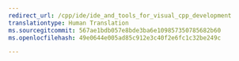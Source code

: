 ```yaml
---
redirect_url: /cpp/ide/ide_and_tools_for_visual_cpp_development
translationtype: Human Translation
ms.sourcegitcommit: 567ae1bdb057e8bde3ba6e109857350785682b60
ms.openlocfilehash: 49e0644e005ad85c912e3c40f2e6fc1c32be249c

---
```




<!--HONumber=Jan17_HO1-->


